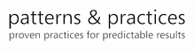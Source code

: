 [![patrones y prácticas](media/guidance-pnp-include/pnp-logo.png)](http://aka.ms/mspnp)



<!--HONumber=Nov16_HO4-->


